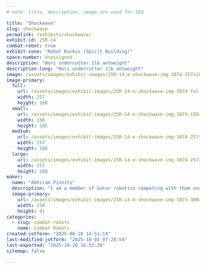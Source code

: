 ```yaml
---
# note: title, description, image are used for SEO

title: "Shockwave"
slug: shockwave
permalink: /exhibits/shockwave/
exhibit-id: 25R-14
combat-robot: true
exhibit-zone: "Robot Ruckus (Spirit Building)"
space-number: Unassigned
description: "Hori undercutter 1lb antweight"
description-long: "Hori undercutter 1lb antweight"
image: /assets/images/exhibit-images/25R-14-e-shockwave-img-3874-257x180.jpeg
image-primary: 
  full:
    url: /assets/images/exhibit-images/25R-14-e-shockwave-img-3874-full.jpeg
    width: 257
    height: 180
  small:
    url: /assets/images/exhibit-images/25R-14-e-shockwave-img-3874-150x105.jpeg
    width: 150
    height: 105
  medium:
    url: /assets/images/exhibit-images/25R-14-e-shockwave-img-3874-257x180.jpeg
    width: 257
    height: 180
  large:
    url: /assets/images/exhibit-images/25R-14-e-shockwave-img-3874-257x180.jpeg
    width: 257
    height: 180
maker: 
  name: "Abhiram Pinnity"
  description: "I am a member of Gator robotics competing with them under a separate team."
  image-primary:
    url: /assets/images/exhibit-images/25R-14-m-shockwave-img-3873-300x182.jpeg
    width: 150
    height: 91
categories: 
  - slug: combat-robots
    name: Combat Robots
created-jotform: "2025-08-28 14:51:19"
last-modified-jotform: "2025-10-03 07:28:54"
last-exported: "2025-10-20 16:53:26"
sitemap: false

---
```


